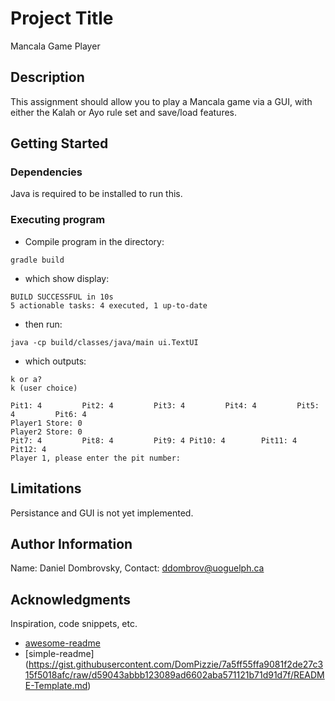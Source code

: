 # Project Title
Mancala Game Player

## Description
This assignment should allow you to play a Mancala game via a GUI, with either the Kalah or Ayo rule set and save/load features.
## Getting Started

### Dependencies

Java is required to be installed to run this.

### Executing program

* Compile program in the directory:
```
gradle build
```
* which show display: 
```
BUILD SUCCESSFUL in 10s
5 actionable tasks: 4 executed, 1 up-to-date
```
* then run: 
```
java -cp build/classes/java/main ui.TextUI
```
* which outputs: 
```
k or a?
k (user choice)

Pit1: 4         Pit2: 4         Pit3: 4         Pit4: 4         Pit5: 4         Pit6: 4
Player1 Store: 0                                                Player2 Store: 0
Pit7: 4         Pit8: 4         Pit9: 4 Pit10: 4        Pit11: 4        Pit12: 4
Player 1, please enter the pit number:
```
## Limitations

Persistance and GUI is not yet implemented.

## Author Information

Name: Daniel Dombrovsky, Contact: ddombrov@uoguelph.ca

## Acknowledgments

Inspiration, code snippets, etc.
* [awesome-readme](https://github.com/matiassingers/awesome-readme)
* [simple-readme] (https://gist.githubusercontent.com/DomPizzie/7a5ff55ffa9081f2de27c315f5018afc/raw/d59043abbb123089ad6602aba571121b71d91d7f/README-Template.md)



